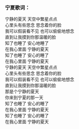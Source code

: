 

### 宁夏歌词：

宁静的夏天 天空中繁星点点  
心里头有些思念 思念着你的脸  
我可以假装看不见 也可以偷偷地想念  
直到让我摸到你那温暖的脸  
知了也睡了 安心地睡了  
在我心里面 宁静的夏天  
知了也睡了 安心的睡了  
在我心里面 宁静的夏天  
宁静的夏天 天空中繁星点点  
心里头有些思念 思念着你的脸  
我可以假装看不见 也可以偷偷地想念  
直到让我摸到你那温暖的脸  
那是个宁静的夏天  
你来到宁夏的那一天  
知了也睡了 安心的睡了  
在我心里面 宁静的夏天  
知了也睡了 安心的睡了  
在我心里面 宁静的夏天

